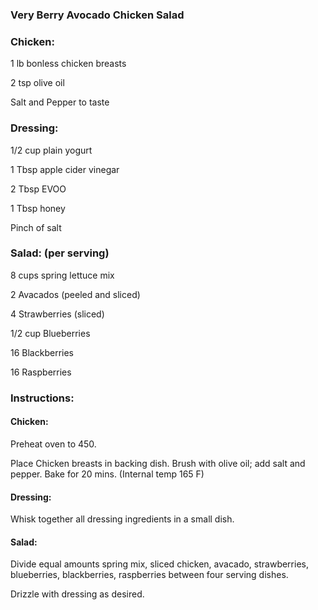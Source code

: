 ### Very Berry Avocado Chicken Salad

### Chicken:

1 lb bonless chicken breasts

2 tsp olive oil

Salt and Pepper to taste

### Dressing:

1/2 cup plain yogurt

1 Tbsp apple cider vinegar

2 Tbsp EVOO

1 Tbsp honey

Pinch of salt

### Salad: (per serving)

8 cups spring lettuce mix

2 Avacados (peeled and sliced)

4 Strawberries (sliced)

1/2 cup Blueberries

16 Blackberries

16 Raspberries

### Instructions:

#### Chicken:

Preheat oven to 450. 

Place Chicken breasts in backing dish. Brush with olive oil; add salt and
pepper. Bake for 20 mins. (Internal temp 165 F)

#### Dressing:

Whisk together all dressing ingredients in a small dish.

#### Salad:

Divide equal amounts spring mix, sliced chicken, avacado, strawberries,
blueberries, blackberries, raspberries between four serving dishes.

Drizzle with dressing as desired.

